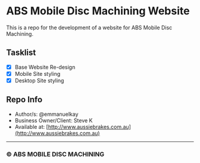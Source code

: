 # ABS Mobile Disc Machining Website

This is a repo for the development of a website for ABS Mobile Disc Machining.

## Tasklist

- [x] Base Website Re-design
- [x] Mobile Site styling
- [x] Desktop Site styling

## Repo Info

- Author/s: @emmanuelkay
- Business Owner/Client: Steve K
- Available at: [http://www.aussiebrakes.com.au](http://www.aussiebrakes.com.au)

---

### &copy; ABS MOBILE DISC MACHINING
